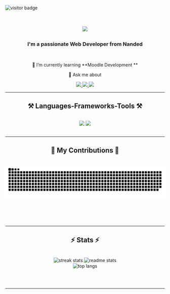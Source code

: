 ![visitor badge](https://visitor-badge.laobi.icu/badge?page_id=jwenjian.visitor-badge-query&query_only=true)

<h1 align="center">
    <img src="https://readme-typing-svg.herokuapp.com/?font=Righteous&size=35&center=true&vCenter=true&width=500&height=70&duration=4000&lines=Hi+There!+👋;+I'm+Vikas+Rathod!;" />
</h1>

<h3 align="center">I'm a passionate Web Developer from Nanded</h3>

<br/>

<div align="center">
 
 
 
 🌱 I’m currently learning **Moodle Development **

💬 Ask me about 



 </div>
 
<div align="center"> 
  <a href="mailto:rathodvikas0104@gmail.com">
    <img src="https://img.shields.io/badge/Gmail-333333?style=for-the-badge&logo=gmail&logoColor=red" />
  </a>
  <a href="https://www.linkedin.com/in/vikas-rathod-079a7822b/" target="_blank">
    <img src="https://img.shields.io/badge/LinkedIn-0077B5?style=for-the-badge&logo=linkedin&logoColor=white" target="_blank" />
  </a>
  <a href="https://vsrathod.github.io/MyProfilo/" target="_blank">
     <img src="https://img.shields.io/badge/Portfolio-FF5722?style=for-the-badge&logo=todoist&logoColor=white" target="_blank" /> <!-- sqlite, safari, google-chrome are other good icon options -->
  </a>
</div>

 <hr/>
 
<h2 align="center">⚒️ Languages-Frameworks-Tools ⚒️</h2>
<br/>
<div align="center">
    <img src="https://skillicons.dev/icons?i=,html,css,bootstrap,vscode,github,git,r" />
    <img src="https://skillicons.dev/icons?i=nodejs,python,javascript,c,mysql,flask" /><br>
</div>

<br/>
<hr/>

<div align="center">
  <h2>🐍 My Contributions 🐍</h2>
  <br>
  <img alt="snake eating my contributions" src="https://raw.githubusercontent.com/salesp07/salesp07/output/github-contribution-grid-snake.svg" />
  
  <br/><br/><br/>
</div>

<hr/>

<h2 align="center">⚡ Stats ⚡</h2>
<br>
<div align=center>
  <img width=390 src="https://github-readme-stats.vercel.app/api?username=VSRathod&theme=highcontrast&show_icons=true&hide_border=false&count_private=true)" alt="streak stats"/>
  <img width=390 src="https://github-readme-streak-stats.herokuapp.com/?user=VSRathod&theme=highcontrast&hide_border=false" alt="readme stats" />
  <br/>
  <img width=325 align="center" src="https://github-readme-stats.vercel.app/api/top-langs/?username=VSRathod&theme=highcontrast&show_icons=true&hide_border=false&layout=compact" alt="top langs" />
</div>

<br/><br/>

<hr/>

<br/>



<br/>
